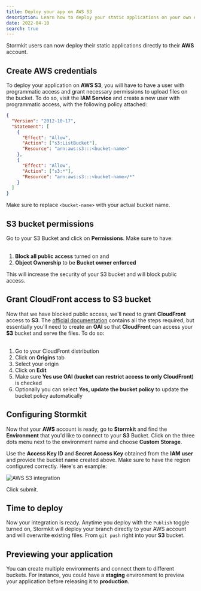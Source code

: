 ```yaml
---
title: Deploy your app on AWS S3
description: Learn how to deploy your static applications on your own AWS account using Stormkit.
date: 2022-04-10
search: true
---
```


Stormkit users can now deploy their static applications directly to their **AWS** account.

<!--more-->

## Create AWS credentials

To deploy your application on **AWS S3**, you will have to have a user with programmatic access and grant necessary permissions to upload files on the bucket. To do so, visit the **IAM Service** and create a new user with programmatic access, with the following policy attached:

```json
{
  "Version": "2012-10-17",
  "Statement": [
    {
      "Effect": "Allow",
      "Action": ["s3:ListBucket"],
      "Resource": "arn:aws:s3:::<bucket-name>"
    },
    {
      "Effect": "Allow",
      "Action": ["s3:*"],
      "Resource": "arn:aws:s3:::<bucket-name>/*"
    }
  ]
}
```

Make sure to replace `<bucket-name>` with your actual bucket name.

## S3 bucket permissions

Go to your S3 Bucket and click on **Permissions**. Make sure to have:
<br/>
<br/>

1. **Block all public access** turned on and
1. **Object Ownership** to be **Bucket owner enforced**

This will increase the security of your S3 bucket and will block public access.

## Grant CloudFront access to S3 bucket

Now that we have blocked public access, we'll need to grant **CloudFront** access to **S3**. The [official documentation](https://docs.aws.amazon.com/AmazonCloudFront/latest/DeveloperGuide/private-content-restricting-access-to-s3.html) contains all the steps required, but essentially
you'll need to create an **OAI** so that **CloudFront** can access your **S3** bucket and serve the files.
To do so:
<br />
<br />

1. Go to your CloudFront distribution
2. Click on **Origins** tab
3. Select your origin
4. Click on **Edit**
5. Make sure **Yes use OAI (bucket can restrict access to only CloudFront)** is checked
6. Optionally you can select **Yes, update the bucket policy** to update the bucket policy automatically

## Configuring Stormkit

Now that your **AWS** account is ready, go to **Stormkit** and find the **Environment** that you'd like
to connect to your **S3** Bucket. Click on the three dots menu next to the environment name and choose
**Custom Storage**.

Use the **Access Key ID** and **Secret Access Key** obtained from the **IAM user** and provide the bucket name
created above. Make sure to have the region configured correctly. Here's an example:

<div class="img-wrapper">
    <img src="/assets/blog/how-to-deploy-on-aws-s3/aws-s3-integration.png" 
    alt="AWS S3 integration" />
</div>

Click submit.

## Time to deploy

Now your integration is ready. Anytime you deploy with the `Publish` toggle turned on, Stormkit will deploy your branch directly to your AWS account and will overwrite existing files. From `git push` right into your
**S3** bucket.

## Previewing your application

You can create multiple environments and connect them to different buckets. For instance, you could have
a **staging** environment to preview your application before releasing it to **production**.
